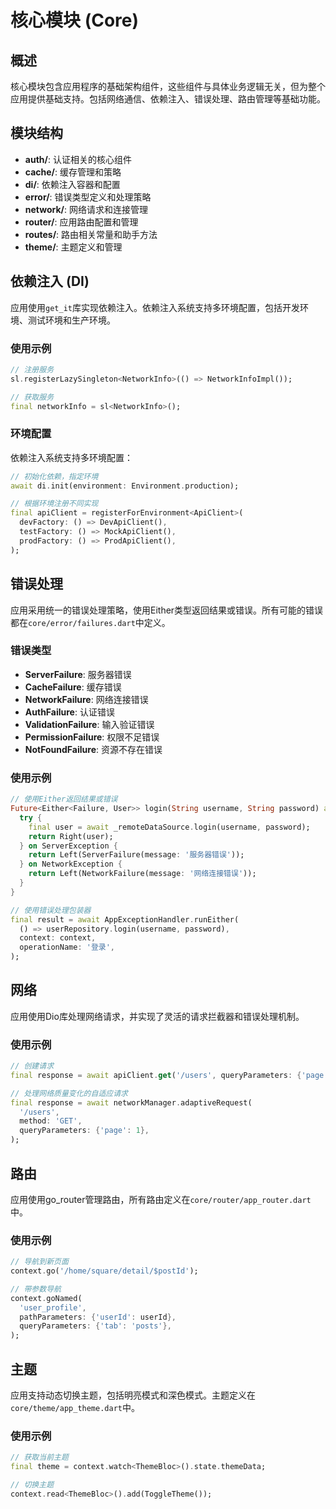 # 核心模块 (Core)

## 概述

核心模块包含应用程序的基础架构组件，这些组件与具体业务逻辑无关，但为整个应用提供基础支持。包括网络通信、依赖注入、错误处理、路由管理等基础功能。

## 模块结构

- **auth/**: 认证相关的核心组件
- **cache/**: 缓存管理和策略
- **di/**: 依赖注入容器和配置
- **error/**: 错误类型定义和处理策略
- **network/**: 网络请求和连接管理
- **router/**: 应用路由配置和管理
- **routes/**: 路由相关常量和助手方法
- **theme/**: 主题定义和管理

## 依赖注入 (DI)

应用使用`get_it`库实现依赖注入。依赖注入系统支持多环境配置，包括开发环境、测试环境和生产环境。

### 使用示例

```dart
// 注册服务
sl.registerLazySingleton<NetworkInfo>(() => NetworkInfoImpl());

// 获取服务
final networkInfo = sl<NetworkInfo>();
```

### 环境配置

依赖注入系统支持多环境配置：

```dart
// 初始化依赖，指定环境
await di.init(environment: Environment.production);

// 根据环境注册不同实现
final apiClient = registerForEnvironment<ApiClient>(
  devFactory: () => DevApiClient(),
  testFactory: () => MockApiClient(),
  prodFactory: () => ProdApiClient(),
);
```

## 错误处理

应用采用统一的错误处理策略，使用Either类型返回结果或错误。所有可能的错误都在`core/error/failures.dart`中定义。

### 错误类型

- **ServerFailure**: 服务器错误
- **CacheFailure**: 缓存错误
- **NetworkFailure**: 网络连接错误
- **AuthFailure**: 认证错误
- **ValidationFailure**: 输入验证错误
- **PermissionFailure**: 权限不足错误
- **NotFoundFailure**: 资源不存在错误

### 使用示例

```dart
// 使用Either返回结果或错误
Future<Either<Failure, User>> login(String username, String password) async {
  try {
    final user = await _remoteDataSource.login(username, password);
    return Right(user);
  } on ServerException {
    return Left(ServerFailure(message: '服务器错误'));
  } on NetworkException {
    return Left(NetworkFailure(message: '网络连接错误'));
  }
}

// 使用错误处理包装器
final result = await AppExceptionHandler.runEither(
  () => userRepository.login(username, password),
  context: context,
  operationName: '登录',
);
```

## 网络

应用使用Dio库处理网络请求，并实现了灵活的请求拦截器和错误处理机制。

### 使用示例

```dart
// 创建请求
final response = await apiClient.get('/users', queryParameters: {'page': 1});

// 处理网络质量变化的自适应请求
final response = await networkManager.adaptiveRequest(
  '/users',
  method: 'GET',
  queryParameters: {'page': 1},
);
```

## 路由

应用使用go_router管理路由，所有路由定义在`core/router/app_router.dart`中。

### 使用示例

```dart
// 导航到新页面
context.go('/home/square/detail/$postId');

// 带参数导航
context.goNamed(
  'user_profile',
  pathParameters: {'userId': userId},
  queryParameters: {'tab': 'posts'},
);
```

## 主题

应用支持动态切换主题，包括明亮模式和深色模式。主题定义在`core/theme/app_theme.dart`中。

### 使用示例

```dart
// 获取当前主题
final theme = context.watch<ThemeBloc>().state.themeData;

// 切换主题
context.read<ThemeBloc>().add(ToggleTheme());
``` 